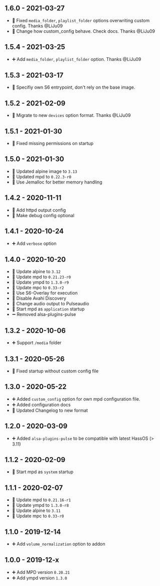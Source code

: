 ## 1.6.0 - 2021-03-27

* 🐛 Fixed `media_folder`, `playlist_folder` options overwriting custom config. Thanks @LiJu09
* 🔨 Change how custom_config behave. Check docs. Thanks @LiJu09

## 1.5.4 - 2021-03-25

* ➕ Add `media_folder`, `playlist_folder` option. Thanks @LiJu09

## 1.5.3 - 2021-03-17

* 🐛 Specifiy own S6 entrypoint, don't rely on the base image.


## 1.5.2 - 2021-02-09

* 🔨 Migrate to new `devices` option format. Thanks @LiJu09


## 1.5.1 - 2021-01-30

* 🐛 Fixed missing permissions on startup


## 1.5.0 - 2021-01-30

* 🔼 Updated alpine image to `3.13`
* 🔼 Updated mpd to `0.22.3-r0`
* 🔨 Use Jemalloc for better memory handling


## 1.4.2 - 2020-11-11

* 🔨 Add httpd output config
* 🐛 Make debug config optional


## 1.4.1 - 2020-10-24

* ➕ Add `verbose` option


## 1.4.0 - 2020-10-20

* 🔼 Update alpine to `3.12`
* 🔼 Update mpd to `0.21.23-r0`
* 🔼 Update ympd to `1.3.0-r9`
* 🔼 Update mpc to `0.33-r2`
* 🔨 Use S6-Overlay for execution
* 🔨 Disable Avahi Discovery
* 🔨 Change audio output to Pulseaudio
* 🔨 Start mpd as `application` startup
* ➖ Removed alsa-plugins-pulse


## 1.3.2 - 2020-10-06

* ➕ Support `/media` folder


## 1.3.1 - 2020-05-26

* 🐛 Fixed startup without custom config file


## 1.3.0 - 2020-05-22

* ➕ Added `custom_config` option for own mpd configuration file.
* ➕ Added configuration docs
* 🔨 Updated Changelog to new format


## 1.2.0 - 2020-03-09

* ➕ Added `alsa-plugins-pulse` to be compatible with latest HassOS (> 3.11)


## 1.1.2 - 2020-02-09

* 🔨 Start mpd as `system` startup


## 1.1.1 - 2020-02-07

* 🔼 Update mpd to `0.21.16-r1`
* 🔼 Update ympd to `1.3.0-r8`
* 🔼 Update alpine to `3.11`
* 🔼 Update mpc to  `0.33-r0`


## 1.1.0 - 2019-12-14

* ➕ Add `volume_normalization` option to addon


## 1.0.0 - 2019-12-x

* ➕ Add MPD version `0.20.21`
* ➕ Add ympd version `1.3.0`
